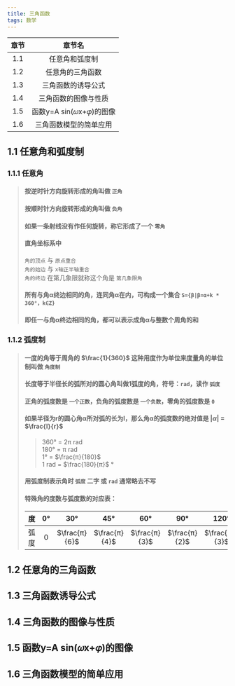 ```yaml
---
title: 三角函数
tags: 数学
---
```


|章节|章节名|
|:--:|:--:|
|1.1|任意角和弧度制|
|1.2|任意角的三角函数|
|1.3|三角函数的诱导公式|
|1.4|三角函数的图像与性质|
|1.5|函数y=A sin(𝜔x+𝜑)的图像|
|1.6|三角函数模型的简单应用|

<!--more-->

## 1.1 任意角和弧度制

### 1.1.1 任意角

> #### 按逆时针方向旋转形成的角叫做 `正角`
> #### 按顺时针方向旋转形成的角叫做 `负角`
> #### 如果一条射线没有作任何旋转，称它形成了一个 `零角`
> #### 直角坐标系中
> `角的顶点` 与 `原点重合`  
> `角的始边` 与 `x轴正半轴重合`  
> `角的终边` 在第几象限就称这个角是 `第几象限角`
> #### 所有与角α终边相同的角，连同角α在内，可构成一个集合 `S={β|β=α+k * 360°，k∈Z}`
> #### 即任一与角α终边相同的角，都可以表示成角α与整数个周角的和

### 1.1.2 弧度制

> #### 一度的角等于周角的 $\frac{1}{360}$ 这种用度作为单位来度量角的单位制叫做 `角度制`
> #### 长度等于半径长的弧所对的圆心角叫做1弧度的角，符号：`rad`，读作 `弧度`
> #### 正角的弧度数是 `一个正数`，负角的弧度数是 `一个负数`，零角的弧度数是 `0`
> #### 如果半径为r的圆心角α所对弧的长为l，那么角α的弧度数的绝对值是 $|α|$ = $\frac{l}{r}$
>> 360° = 2π rad  
>> 180° = π rad  
>> 1° = $\frac{π}{180}$  
>> 1 rad = $\frac{180}{π}$ °
> #### 用弧度制表示角时 `弧度` 二字 或 `rad` 通常略去不写
> #### 特殊角的度数与弧度数的对应表：
> |度|0°|30°|45°|60°|90°|120°|135°|150°|180°|270°|360°|  
> |:-:|:-:|:-:|:-:|:-:|:-:|:-:|:-:|:-:|:-:|:-:|:-:|  
> |弧度|0|$\frac{π}{6}$|$\frac{π}{4}$|$\frac{π}{3}$|$\frac{π}{2}$|$\frac{2π}{3}$|$\frac{3π}{4}$|$\frac{5π}{6}$|π|$\frac{3π}{2}$|2π|

## 1.2 任意角的三角函数

## 1.3 三角函数诱导公式

## 1.4 三角函数的图像与性质

## 1.5 函数y=A sin(𝜔x+𝜑)的图像

## 1.6 三角函数模型的简单应用
